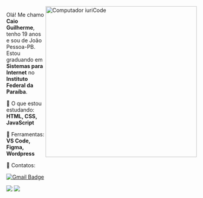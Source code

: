 <img src="https://raw.githubusercontent.com/MicaelliMedeiros/micaellimedeiros/master/image/computer-illustration.png" min-width="400px" max-width="400px" width="400px" align="right" alt="Computador iuriCode">

<p align="left"> 
  Olá! Me chamo <strong>Caio Guilherme</strong>, tenho 19 anos e sou de João Pessoa-PB. <br>
  Estou graduando em <strong>Sistemas para Internet</strong> no <strong>Instituto Federal da Paraíba</strong>.
</p>

<p align="left">
  🦄 O que estou estudando: <strong>HTML, CSS, JavaScript</strong>
</p>

<p align="left">
  💼 Ferramentas: <strong>VS Code, Figma, Wordpress</strong>
</p>

<p align="left">
  📲 Contatos:
</p>
<p align="left">
  
  [![Gmail Badge](https://img.shields.io/badge/-agmcaiodev@gmail.com-006bed?style=flat-square&logo=Gmail&logoColor=white&link=mailto:agmcaiodev@gmail.com)](mailto:agmcaiodev@gmail.com)

  <a href="https://www.linkedin.com/in/caio-guilherme-880675202/" alt="Linkedin">
  <img src="https://img.shields.io/badge/-Linkedin-0e76a8?style=flat-square&logo=Linkedin&logoColor=white&link=LINK-DO-SEU-LINKEDIN" /></a>

  <a href="https://www.instagram.com/agmcaio/" alt="Instagram">
  <img src="https://img.shields.io/badge/-Instagram-DF0174?style=flat-square&labelColor=DF0174&logo=instagram&logoColor=white&link=LINK-DO-SEU-INSTAGRAM"/></a>
</p>  
